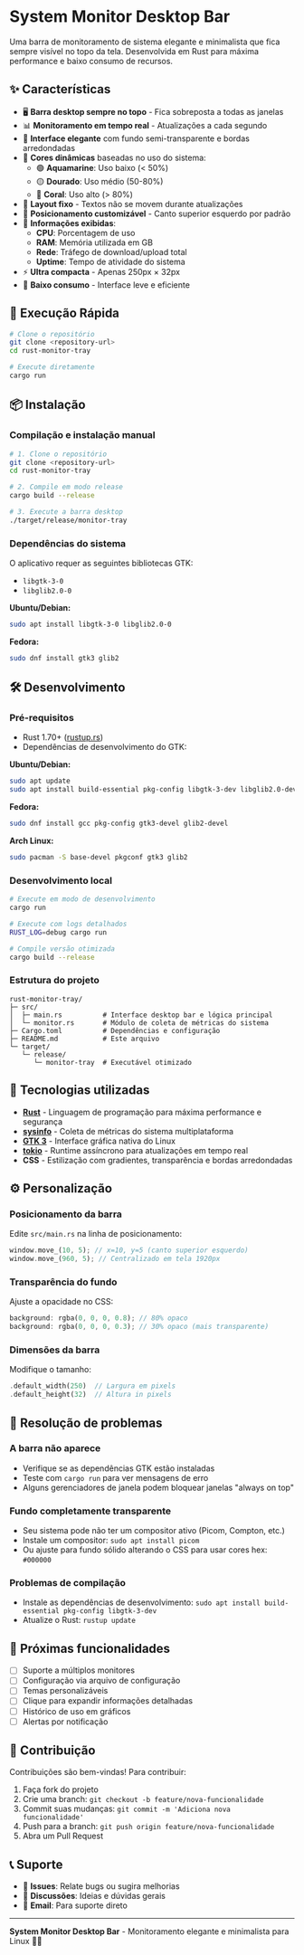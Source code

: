 # System Monitor Desktop Bar

Uma barra de monitoramento de sistema elegante e minimalista que fica sempre visível no topo da tela. Desenvolvida em Rust para máxima performance e baixo consumo de recursos.

## ✨ Características

- 🖥️ **Barra desktop sempre no topo** - Fica sobreposta a todas as janelas
- 📊 **Monitoramento em tempo real** - Atualizações a cada segundo
- 🎨 **Interface elegante** com fundo semi-transparente e bordas arredondadas
- 🌈 **Cores dinâmicas** baseadas no uso do sistema:
  - 🟢 **Aquamarine**: Uso baixo (< 50%)
  - 🟡 **Dourado**: Uso médio (50-80%)
  - 🔴 **Coral**: Uso alto (> 80%)
- 📐 **Layout fixo** - Textos não se movem durante atualizações
- 📍 **Posicionamento customizável** - Canto superior esquerdo por padrão
- 💾 **Informações exibidas**:
  - **CPU**: Porcentagem de uso
  - **RAM**: Memória utilizada em GB
  - **Rede**: Tráfego de download/upload total
  - **Uptime**: Tempo de atividade do sistema
- ⚡ **Ultra compacta** - Apenas 250px × 32px
- 🎯 **Baixo consumo** - Interface leve e eficiente

## 🚀 Execução Rápida

```bash
# Clone o repositório
git clone <repository-url>
cd rust-monitor-tray

# Execute diretamente
cargo run
```

## 📦 Instalação

### Compilação e instalação manual

```bash
# 1. Clone o repositório
git clone <repository-url>
cd rust-monitor-tray

# 2. Compile em modo release
cargo build --release

# 3. Execute a barra desktop
./target/release/monitor-tray
```

### Dependências do sistema
O aplicativo requer as seguintes bibliotecas GTK:
- `libgtk-3-0`
- `libglib2.0-0`

**Ubuntu/Debian:**
```bash
sudo apt install libgtk-3-0 libglib2.0-0
```

**Fedora:**
```bash
sudo dnf install gtk3 glib2
```

## 🛠️ Desenvolvimento

### Pré-requisitos

- Rust 1.70+ ([rustup.rs](https://rustup.rs/))
- Dependências de desenvolvimento do GTK:

**Ubuntu/Debian:**
```bash
sudo apt update
sudo apt install build-essential pkg-config libgtk-3-dev libglib2.0-dev
```

**Fedora:**
```bash
sudo dnf install gcc pkg-config gtk3-devel glib2-devel
```

**Arch Linux:**
```bash
sudo pacman -S base-devel pkgconf gtk3 glib2
```

### Desenvolvimento local

```bash
# Execute em modo de desenvolvimento
cargo run

# Execute com logs detalhados
RUST_LOG=debug cargo run

# Compile versão otimizada
cargo build --release
```

### Estrutura do projeto

```
rust-monitor-tray/
├─ src/
│  ├─ main.rs          # Interface desktop bar e lógica principal
│  └─ monitor.rs       # Módulo de coleta de métricas do sistema
├─ Cargo.toml          # Dependências e configuração
├─ README.md           # Este arquivo
└─ target/
   └─ release/
      └─ monitor-tray  # Executável otimizado
```

## 🔧 Tecnologias utilizadas

- **[Rust](https://www.rust-lang.org/)** - Linguagem de programação para máxima performance e segurança
- **[sysinfo](https://crates.io/crates/sysinfo)** - Coleta de métricas do sistema multiplataforma
- **[GTK 3](https://www.gtk.org/)** - Interface gráfica nativa do Linux
- **[tokio](https://tokio.rs/)** - Runtime assíncrono para atualizações em tempo real
- **CSS** - Estilização com gradientes, transparência e bordas arredondadas

## ⚙️ Personalização

### Posicionamento da barra
Edite `src/main.rs` na linha de posicionamento:
```rust
window.move_(10, 5); // x=10, y=5 (canto superior esquerdo)
window.move_(960, 5); // Centralizado em tela 1920px
```

### Transparência do fundo
Ajuste a opacidade no CSS:
```rust
background: rgba(0, 0, 0, 0.8); // 80% opaco
background: rgba(0, 0, 0, 0.3); // 30% opaco (mais transparente)
```

### Dimensões da barra
Modifique o tamanho:
```rust
.default_width(250)  // Largura em pixels
.default_height(32)  // Altura in pixels
```

## 🐛 Resolução de problemas

### A barra não aparece
- Verifique se as dependências GTK estão instaladas
- Teste com `cargo run` para ver mensagens de erro
- Alguns gerenciadores de janela podem bloquear janelas "always on top"

### Fundo completamente transparente
- Seu sistema pode não ter um compositor ativo (Picom, Compton, etc.)
- Instale um compositor: `sudo apt install picom`
- Ou ajuste para fundo sólido alterando o CSS para usar cores hex: `#000000`

### Problemas de compilação
- Instale as dependências de desenvolvimento: `sudo apt install build-essential pkg-config libgtk-3-dev`
- Atualize o Rust: `rustup update`

## 🚀 Próximas funcionalidades

- [ ] Suporte a múltiplos monitores
- [ ] Configuração via arquivo de configuração
- [ ] Temas personalizáveis
- [ ] Clique para expandir informações detalhadas
- [ ] Histórico de uso em gráficos
- [ ] Alertas por notificação

## 🤝 Contribuição

Contribuições são bem-vindas! Para contribuir:

1. Faça fork do projeto
2. Crie uma branch: `git checkout -b feature/nova-funcionalidade`
3. Commit suas mudanças: `git commit -m 'Adiciona nova funcionalidade'`
4. Push para a branch: `git push origin feature/nova-funcionalidade`
5. Abra um Pull Request

## 📞 Suporte

- 🐛 **Issues**: Relate bugs ou sugira melhorias
- 💬 **Discussões**: Ideias e dúvidas gerais
- 📧 **Email**: Para suporte direto

---

**System Monitor Desktop Bar** - Monitoramento elegante e minimalista para Linux 🐧✨
